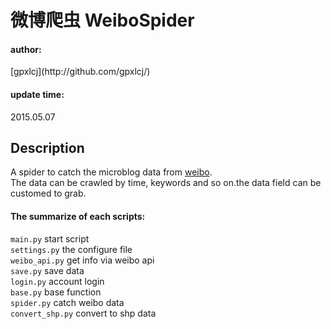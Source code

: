 微博爬虫 WeiboSpider
==
<h4>author:</h4> [gpxlcj](http://github.com/gpxlcj/)
<h4>update time:</h4> 2015.05.07

Description
----------

A spider to catch the microblog data from [weibo](http://weibo.com).</br>
The data can be crawled by time, keywords and so on.the data field can be customed to
grab.

<h4>The summarize of each scripts:</h4>

`main.py`         start script</br>
`settings.py`     the configure file</br>
`weibo_api.py`    get info via weibo api</br>
`save.py`         save data</br>
`login.py`        account login</br>
`base.py`         base function</br>
`spider.py`       catch weibo data</br>
`convert_shp.py`  convert to shp data</br>

